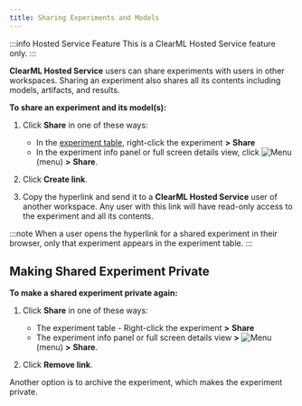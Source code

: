```yaml
---
title: Sharing Experiments and Models
---
```


:::info Hosted Service Feature
This is a ClearML Hosted Service feature only.
:::

**ClearML Hosted Service** users can share experiments with users in other workspaces. Sharing an experiment also shares 
all its contents including models, artifacts, and results.

**To share an experiment and its model(s):**

1. Click **Share** in one of these ways:

    * In the [experiment table](webapp_exp_table.md), right-click the experiment **>** **Share**
    * In the experiment info panel or full screen details view, click <img src="/docs/latest/icons/ico-bars-menu.svg" alt="Menu" className="icon size-md space-sm" /> 
      (menu) **>** **Share**. 
   
1. Click **Create link**.

1. Copy the hyperlink and send it to a **ClearML Hosted Service** user of another workspace. Any user with this link will have 
read-only access to the experiment and all its contents.

:::note
When a user opens the hyperlink for a shared experiment in their browser, only that experiment appears in the experiment table. 
:::

## Making Shared Experiment Private

**To make a shared experiment private again:**

1. Click **Share** in one of these ways:

    * The experiment table - Right-click the experiment **>** **Share**
    * The experiment info panel or full screen details view **>** <img src="/docs/latest/icons/ico-bars-menu.svg" alt="Menu" className="icon size-md space-sm" /> 
      (menu) **>** **Share**. 

1. Click **Remove link**.

Another option is to archive the experiment, which makes the experiment private. 